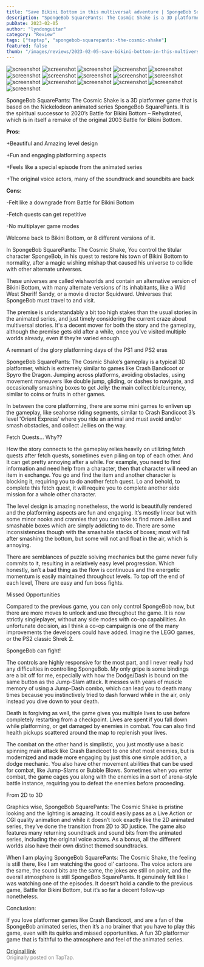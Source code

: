 ```yaml
---
title: "Save Bikini Bottom in this multiversal adventure | SpongeBob SquarePants: The Cosmic Shake - Review"
description: "SpongeBob SquarePants: The Cosmic Shake is a 3D platformer game that is based on the Nickelodeon animated series SpongeBob SquarePants. It is the spiritual successor to 2020’s Battle for Bikini Bottom – Rehydrated, which is in itself a remake of the original 2003 Battle for Bikini Bottom."
pubDate: 2023-02-05
author: "lyndonguitar"
category: "Review"
tags: ["taptap", "spongebob-squarepants:-the-cosmic-shake"]
featured: false
thumb: "/images/reviews/2023-02-05-save-bikini-bottom-in-this-multiversal-adventure--spongebob-squarepants-the-cosmic-shake--0.avif"
---
```


<div class="gallery">
  <img src="/images/reviews/2023-02-05-save-bikini-bottom-in-this-multiversal-adventure--spongebob-squarepants-the-cosmic-shake--0.avif" alt="screenshot" />
  <img src="/images/reviews/2023-02-05-save-bikini-bottom-in-this-multiversal-adventure--spongebob-squarepants-the-cosmic-shake--1.avif" alt="screenshot" />
  <img src="/images/reviews/2023-02-05-save-bikini-bottom-in-this-multiversal-adventure--spongebob-squarepants-the-cosmic-shake--2.avif" alt="screenshot" />
  <img src="/images/reviews/2023-02-05-save-bikini-bottom-in-this-multiversal-adventure--spongebob-squarepants-the-cosmic-shake--3.avif" alt="screenshot" />
  <img src="/images/reviews/2023-02-05-save-bikini-bottom-in-this-multiversal-adventure--spongebob-squarepants-the-cosmic-shake--4.avif" alt="screenshot" />
  <img src="/images/reviews/2023-02-05-save-bikini-bottom-in-this-multiversal-adventure--spongebob-squarepants-the-cosmic-shake--5.avif" alt="screenshot" />
  <img src="/images/reviews/2023-02-05-save-bikini-bottom-in-this-multiversal-adventure--spongebob-squarepants-the-cosmic-shake--6.avif" alt="screenshot" />
  <img src="/images/reviews/2023-02-05-save-bikini-bottom-in-this-multiversal-adventure--spongebob-squarepants-the-cosmic-shake--7.avif" alt="screenshot" />
  <img src="/images/reviews/2023-02-05-save-bikini-bottom-in-this-multiversal-adventure--spongebob-squarepants-the-cosmic-shake--8.avif" alt="screenshot" />
  <img src="/images/reviews/2023-02-05-save-bikini-bottom-in-this-multiversal-adventure--spongebob-squarepants-the-cosmic-shake--9.avif" alt="screenshot" />
  <img src="/images/reviews/2023-02-05-save-bikini-bottom-in-this-multiversal-adventure--spongebob-squarepants-the-cosmic-shake--10.avif" alt="screenshot" />
  <img src="/images/reviews/2023-02-05-save-bikini-bottom-in-this-multiversal-adventure--spongebob-squarepants-the-cosmic-shake--11.avif" alt="screenshot" />
  <img src="/images/reviews/2023-02-05-save-bikini-bottom-in-this-multiversal-adventure--spongebob-squarepants-the-cosmic-shake--12.avif" alt="screenshot" />
  <img src="/images/reviews/2023-02-05-save-bikini-bottom-in-this-multiversal-adventure--spongebob-squarepants-the-cosmic-shake--13.avif" alt="screenshot" />
  <img src="/images/reviews/2023-02-05-save-bikini-bottom-in-this-multiversal-adventure--spongebob-squarepants-the-cosmic-shake--14.avif" alt="screenshot" />
  <img src="/images/reviews/2023-02-05-save-bikini-bottom-in-this-multiversal-adventure--spongebob-squarepants-the-cosmic-shake--15.avif" alt="screenshot" />
</div>

SpongeBob SquarePants: The Cosmic Shake is a 3D platformer game that is based on the Nickelodeon animated series SpongeBob SquarePants. It is the spiritual successor to 2020’s Battle for Bikini Bottom – Rehydrated, which is in itself a remake of the original 2003 Battle for Bikini Bottom.


**Pros:**


+Beautiful and Amazing level design

+Fun and engaging platforming aspects

+Feels like a special episode from the animated series

+The original voice actors, many of the soundtrack and soundbits are back


**Cons:**


-Felt like a downgrade from Battle for Bikini Bottom

-Fetch quests can get repetitive

-No multiplayer game modes

Welcome back to Bikini Bottom, or 8 different versions of it.

In SpongeBob SquarePants: The Cosmic Shake, You control the titular character SpongeBob, in his quest to restore his town of Bikini Bottom to normality, after a magic wishing mishap that caused his universe to collide with other alternate universes.

These universes are called wishworlds and contain an alternative version of Bikini Bottom, with many alternate versions of its inhabitants, like a Wild West Sheriff Sandy, or a movie director Squidward. Universes that SpongeBob must travel to and visit.

The premise is understandably a bit too high stakes than the usual stories in the animated series, and just timely considering the current craze about multiversal stories. It's a decent mover for both the story and the gameplay, although the premise gets old after a while, once you’ve visited multiple worlds already, even if they’re varied enough.

A remnant of the glory platforming days of the PS1 and PS2 eras

SpongeBob SquarePants: The Cosmic Shake’s gameplay is a typical 3D platformer, which is extremely similar to games like Crash Bandicoot or Spyro the Dragon. Jumping across platforms, avoiding obstacles, using movement maneuvers like double jump, gliding, or dashes to navigate, and occasionally smashing boxes to get Jelly: the main collectible/currency, similar to coins or fruits in other games.

In between the core platforming, there are some mini games to enliven up the gameplay, like seahorse riding segments, similar to Crash Bandicoot 3’s level 'Orient Express’ where you ride an animal and must avoid and/or smash obstacles, and collect Jellies on the way.

Fetch Quests… Why??

How the story connects to the gameplay relies heavily on utilizing fetch quests after fetch quests, sometimes even piling on top of each other. And It can get pretty annoying after a while. For example, you need to find information and need help from a character, then that character will need an item in exchange. You go and find the item and another character is blocking it, requiring you to do another fetch quest. Lo and behold, to complete this fetch quest, it will require you to complete another side mission for a whole other character.

The level design is amazing nonetheless, the world is beautifully rendered and the platforming aspects are fun and engaging. It’s mostly linear but with some minor nooks and crannies that you can take to find more Jellies and smashable boxes which are simply addicting to do. There are some inconsistencies though with the smashable stacks of boxes; most will fall after smashing the bottom, but some will not and float in the air, which is annoying.

There are semblances of puzzle solving mechanics but the game never fully commits to it, resulting in a relatively easy level progression. Which honestly, isn’t a bad thing as the flow is continuous and the energetic momentum is easily maintained throughout levels. To top off the end of each level, There are easy and fun boss fights.

Missed Opportunities

Compared to the previous game, you can only control SpongeBob now, but there are more moves to unlock and use throughout the game. It is now strictly singleplayer, without any side modes with co-op capabilities. An unfortunate decision, as I think a co-op campaign is one of the many improvements the developers could have added. Imagine the LEGO games, or the PS2 classic Shrek 2.

SpongeBob can fight!

The controls are highly responsive for the most part, and I never really had any difficulties in controlling SpongeBob. My only gripe is some bindings are a bit off for me, especially with how the Dodge/Dash is bound on the same button as the Jump-Slam attack. It messes with years of muscle memory of using a Jump-Dash combo, which can lead you to death many times because you instinctively tried to dash forward while in the air, only instead you dive down to your death.

Death is forgiving as well, the game gives you multiple lives to use before completely restarting from a checkpoint. Lives are spent if you fall down while platforming, or get damaged by enemies in combat. You can also find health pickups scattered around the map to replenish your lives.

The combat on the other hand is simplistic, you just mostly use a basic spinning main attack like Crash Bandicoot to one shot most enemies, but is modernized and made more engaging by just this one simple addition, a dodge mechanic. You also have other movement abilities that can be used for combat, like Jump-Slams or Bubble Blows. Sometimes when you enter combat, the game cages you along with the enemies in a sort of arena-style battle instance, requiring you to defeat the enemies before proceeding.

From 2D to 3D

Graphics wise, SpongeBob SquarePants: The Cosmic Shake is pristine looking and the lighting is amazing. It could easily pass as a Live Action or CGI quality animation and while it doesn’t look exactly like the 2D animated series, they’ve done the transition from 2D to 3D justice. The game also features many returning soundtrack and sound bits from the animated series, including the original voice actors. As a bonus, all the different worlds also have their own distinct themed soundtracks.

When I am playing SpongeBob SquarePants: The Cosmic Shake, the feeling is still there, like I am watching the good ol’ cartoons. The voice actors are the same, the sound bits are the same, the jokes are still on point, and the overall atmosphere is still SpongeBob SquarePants. It genuinely felt like I was watching one of the episodes. It doesn’t hold a candle to the previous game, Battle for Bikini Bottom, but it’s so far a decent follow-up nonetheless.

Conclusion:

If you love platformer games like Crash Bandicoot, and are a fan of the SpongeBob animated series, then it’s a no brainer that you have to play this game, even with its quirks and missed opportunities. A fun 3D platformer game that is faithful to the atmosphere and feel of the animated series.

[Original link](https://www.taptap.io/post/4447465)<br><span style="font-size: 0.95em; color: #888;">Originally posted on TapTap.</span>
